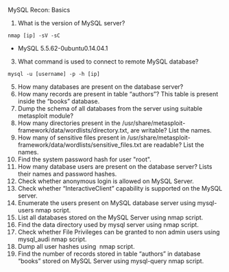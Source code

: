 
MySQL Recon: Basics

1.  What is the version of MySQL server?
```Terminal
nmap [ip] -sV -sC
```
- MySQL 5.5.62-0ubuntu0.14.04.1
3.  What command is used to connect to remote MySQL database?
```Terminal
mysql -u [username] -p -h [ip]
```
5.  How many databases are present on the database server?
6.  How many records are present in table “authors”? This table is present inside the “books” database.
7.  Dump the schema of all databases from the server using suitable metasploit module?
8.  How many directories present in the /usr/share/metasploit-framework/data/wordlists/directory.txt, are writable? List the names.
9.  How many of sensitive files present in /usr/share/metasploit-framework/data/wordlists/sensitive_files.txt are readable? List the names.
10.  Find the system password hash for user "root".
11.  How many database users are present on the database server? Lists their names and password hashes.
12.  Check whether anonymous login is allowed on MySQL Server.
13.  Check whether “InteractiveClient” capability is supported on the MySQL server.
14.  Enumerate the users present on MySQL database server using mysql-users nmap script.
15.  List all databases stored on the MySQL Server using nmap script.
16.  Find the data directory used by mysql server using nmap script.
17.  Check whether File Privileges can be granted to non admin users using mysql_audi nmap script.
18.  Dump all user hashes using  nmap script.
19.  Find the number of records stored in table “authors” in database “books” stored on MySQL Server using mysql-query nmap script.